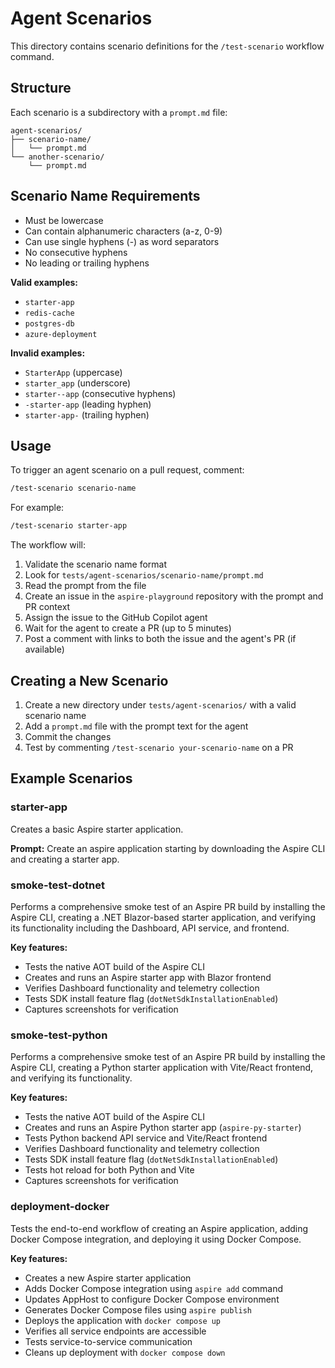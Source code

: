 # Agent Scenarios

This directory contains scenario definitions for the `/test-scenario` workflow command.

## Structure

Each scenario is a subdirectory with a `prompt.md` file:

```text
agent-scenarios/
├── scenario-name/
│   └── prompt.md
└── another-scenario/
    └── prompt.md
```

## Scenario Name Requirements

- Must be lowercase
- Can contain alphanumeric characters (a-z, 0-9)
- Can use single hyphens (-) as word separators
- No consecutive hyphens
- No leading or trailing hyphens

**Valid examples:**
- `starter-app`
- `redis-cache`
- `postgres-db`
- `azure-deployment`

**Invalid examples:**
- `StarterApp` (uppercase)
- `starter_app` (underscore)
- `starter--app` (consecutive hyphens)
- `-starter-app` (leading hyphen)
- `starter-app-` (trailing hyphen)

## Usage

To trigger an agent scenario on a pull request, comment:

```bash
/test-scenario scenario-name
```

For example:

```bash
/test-scenario starter-app
```

The workflow will:
1. Validate the scenario name format
2. Look for `tests/agent-scenarios/scenario-name/prompt.md`
3. Read the prompt from the file
4. Create an issue in the `aspire-playground` repository with the prompt and PR context
5. Assign the issue to the GitHub Copilot agent
6. Wait for the agent to create a PR (up to 5 minutes)
7. Post a comment with links to both the issue and the agent's PR (if available)

## Creating a New Scenario

1. Create a new directory under `tests/agent-scenarios/` with a valid scenario name
2. Add a `prompt.md` file with the prompt text for the agent
3. Commit the changes
4. Test by commenting `/test-scenario your-scenario-name` on a PR

## Example Scenarios

### starter-app

Creates a basic Aspire starter application.

**Prompt:** Create an aspire application starting by downloading the Aspire CLI and creating a starter app.

### smoke-test-dotnet

Performs a comprehensive smoke test of an Aspire PR build by installing the Aspire CLI, creating a .NET Blazor-based starter application, and verifying its functionality including the Dashboard, API service, and frontend.

**Key features:**
- Tests the native AOT build of the Aspire CLI
- Creates and runs an Aspire starter app with Blazor frontend
- Verifies Dashboard functionality and telemetry collection
- Tests SDK install feature flag (`dotNetSdkInstallationEnabled`)
- Captures screenshots for verification

### smoke-test-python

Performs a comprehensive smoke test of an Aspire PR build by installing the Aspire CLI, creating a Python starter application with Vite/React frontend, and verifying its functionality.

**Key features:**
- Tests the native AOT build of the Aspire CLI
- Creates and runs an Aspire Python starter app (`aspire-py-starter`)
- Tests Python backend API service and Vite/React frontend
- Verifies Dashboard functionality and telemetry collection
- Tests SDK install feature flag (`dotNetSdkInstallationEnabled`)
- Tests hot reload for both Python and Vite
- Captures screenshots for verification

### deployment-docker

Tests the end-to-end workflow of creating an Aspire application, adding Docker Compose integration, and deploying it using Docker Compose.

**Key features:**
- Creates a new Aspire starter application
- Adds Docker Compose integration using `aspire add` command
- Updates AppHost to configure Docker Compose environment
- Generates Docker Compose files using `aspire publish`
- Deploys the application with `docker compose up`
- Verifies all service endpoints are accessible
- Tests service-to-service communication
- Cleans up deployment with `docker compose down`
